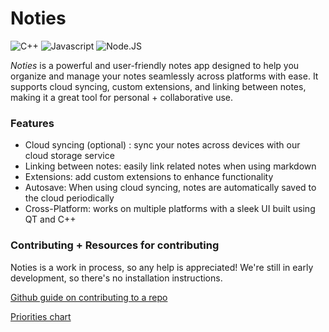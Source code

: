 # Noties

![C++](https://img.shields.io/badge/C%2B%2B-00599C?style=flat&logo=c%2B%2B&logoColor=white)
![Javascript](https://img.shields.io/badge/JavaScript-323330?style=flat&logo=javascript&logoColor=F7DF1E)
![Node.JS](https://img.shields.io/badge/Node.js-339933?style=flat&logo=node.js&logoColor=white)

*Noties* is a powerful and user-friendly notes app designed to help you organize and manage your notes seamlessly across platforms with ease. It supports cloud syncing, custom extensions, and linking between notes, making it a great tool for personal + collaborative use.

### Features
  - Cloud syncing (optional) : sync your notes across devices with our cloud storage service
  - Linking between notes: easily link related notes when using markdown
  - Extensions: add custom extensions to enhance functionality
  - Autosave: When using cloud syncing, notes are automatically saved to the cloud periodically
  - Cross-Platform: works on multiple platforms with a sleek UI built using QT and C++

### Contributing + Resources for contributing
  Noties is a work in process, so any help is appreciated! We're still in early development, so there's no installation instructions. 

  [Github guide on contributing to a repo](https://docs.github.com/en/get-started/exploring-projects-on-github/contributing-to-a-project)

  [Priorities chart](https://github.com/users/edwrdq/projects/1/views/1)


